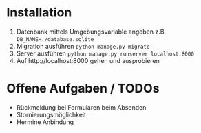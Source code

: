 # Installation
1. Datenbank mittels Umgebungsvariable angeben z.B. `DB_NAME=./database.sqlite`
2. Migration ausführen `python manage.py migrate`
3. Server ausführen `python manage.py runserver localhost:8000`
4. Auf http://localhost:8000 gehen und ausprobieren

# Offene Aufgaben / TODOs
- Rückmeldung bei Formularen beim Absenden
- Stornierungsmöglichkeit
- Hermine Anbindung